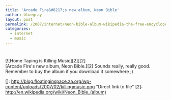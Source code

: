 ```yaml
---
title: 'Arcade Fire&#8217;s new album, Neon Bible'
author: bluegray
layout: post
permalink: /2007/internet/neon-bible-album-wikipedia-the-free-encyclopedia/58/
categories:
  - internet
  - music
---
```

# 

[![Home Taping is Killing Music][2]][2]  
[Arcade Fire's new album, Neon Bible.][2] Sounds really, really good. Remember to buy the album if you download it somewhere ;)

 []: http://blog.floatinginspace.za.org/wp-content/uploads/2007/02/killingmusic.png "Direct link to file"
 [2]: http://en.wikipedia.org/wiki/Neon_Bible_(album)